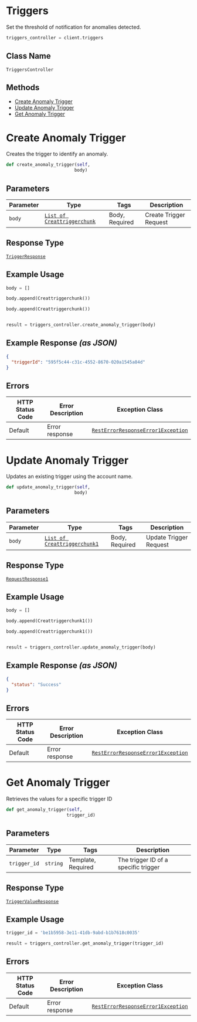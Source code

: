 # Triggers

Set the threshold of notification for anomalies detected.

```python
triggers_controller = client.triggers
```

## Class Name

`TriggersController`

## Methods

* [Create Anomaly Trigger](../../doc/controllers/triggers.md#create-anomaly-trigger)
* [Update Anomaly Trigger](../../doc/controllers/triggers.md#update-anomaly-trigger)
* [Get Anomaly Trigger](../../doc/controllers/triggers.md#get-anomaly-trigger)


# Create Anomaly Trigger

Creates the trigger to identify an anomaly.

```python
def create_anomaly_trigger(self,
                          body)
```

## Parameters

| Parameter | Type | Tags | Description |
|  --- | --- | --- | --- |
| `body` | [`List of Creattriggerchunk`](../../doc/models/creattriggerchunk.md) | Body, Required | Create Trigger Request |

## Response Type

[`TriggerResponse`](../../doc/models/trigger-response.md)

## Example Usage

```python
body = []

body.append(Creattriggerchunk())

body.append(Creattriggerchunk())


result = triggers_controller.create_anomaly_trigger(body)
```

## Example Response *(as JSON)*

```json
{
  "triggerId": "595f5c44-c31c-4552-8670-020a1545a84d"
}
```

## Errors

| HTTP Status Code | Error Description | Exception Class |
|  --- | --- | --- |
| Default | Error response | [`RestErrorResponseError1Exception`](../../doc/models/rest-error-response-error-1-exception.md) |


# Update Anomaly Trigger

Updates an existing trigger using the account name.

```python
def update_anomaly_trigger(self,
                          body)
```

## Parameters

| Parameter | Type | Tags | Description |
|  --- | --- | --- | --- |
| `body` | [`List of Creattriggerchunk1`](../../doc/models/creattriggerchunk-1.md) | Body, Required | Update Trigger Request |

## Response Type

[`RequestResponse1`](../../doc/models/request-response-1.md)

## Example Usage

```python
body = []

body.append(Creattriggerchunk1())

body.append(Creattriggerchunk1())


result = triggers_controller.update_anomaly_trigger(body)
```

## Example Response *(as JSON)*

```json
{
  "status": "Success"
}
```

## Errors

| HTTP Status Code | Error Description | Exception Class |
|  --- | --- | --- |
| Default | Error response | [`RestErrorResponseError1Exception`](../../doc/models/rest-error-response-error-1-exception.md) |


# Get Anomaly Trigger

Retrieves the values for a specific trigger ID

```python
def get_anomaly_trigger(self,
                       trigger_id)
```

## Parameters

| Parameter | Type | Tags | Description |
|  --- | --- | --- | --- |
| `trigger_id` | `string` | Template, Required | The trigger ID of a specific trigger |

## Response Type

[`TriggerValueResponse`](../../doc/models/trigger-value-response.md)

## Example Usage

```python
trigger_id = 'be1b5958-3e11-41db-9abd-b1b7618c0035'

result = triggers_controller.get_anomaly_trigger(trigger_id)
```

## Errors

| HTTP Status Code | Error Description | Exception Class |
|  --- | --- | --- |
| Default | Error response | [`RestErrorResponseError1Exception`](../../doc/models/rest-error-response-error-1-exception.md) |

